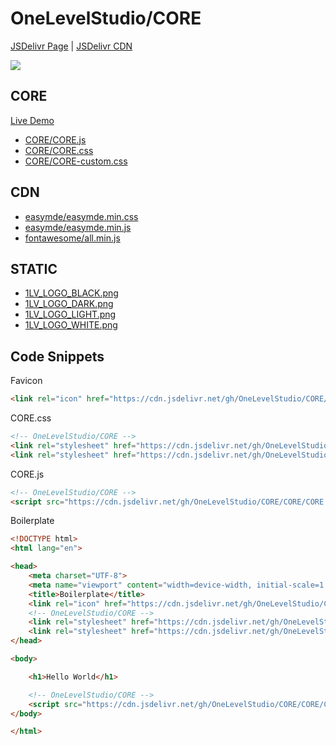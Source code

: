 # OneLevelStudio/CORE

[JSDelivr Page](https://www.jsdelivr.com/package/gh/OneLevelStudio/CORE) | [JSDelivr CDN](https://cdn.jsdelivr.net/gh/OneLevelStudio/CORE/)

[![](https://data.jsdelivr.com/v1/package/gh/OneLevelStudio/CORE/badge)](https://www.jsdelivr.com/package/gh/OneLevelStudio/CORE)

## CORE

[Live Demo](https://onelevelstudio.github.io/CORE)

* [CORE/CORE.js](https://cdn.jsdelivr.net/gh/OneLevelStudio/CORE/CORE/CORE.js)
* [CORE/CORE.css](https://cdn.jsdelivr.net/gh/OneLevelStudio/CORE/CORE/CORE.css)
* [CORE/CORE-custom.css](https://cdn.jsdelivr.net/gh/OneLevelStudio/CORE/CORE/CORE-custom.css)

## CDN

* [easymde/easymde.min.css](https://cdn.jsdelivr.net/gh/OneLevelStudio/CORE/CDN/easymde/easymde.min.css)
* [easymde/easymde.min.js](https://cdn.jsdelivr.net/gh/OneLevelStudio/CORE/CDN/easymde/easymde.min.js)
* [fontawesome/all.min.js](https://cdn.jsdelivr.net/gh/OneLevelStudio/CORE/CDN/fontawesome/all.min.js)

## STATIC

* [1LV_LOGO_BLACK.png](https://cdn.jsdelivr.net/gh/OneLevelStudio/CORE/STATIC/1LV_LOGO_BLACK.png)
* [1LV_LOGO_DARK.png](https://cdn.jsdelivr.net/gh/OneLevelStudio/CORE/STATIC/1LV_LOGO_DARK.png)
* [1LV_LOGO_LIGHT.png](https://cdn.jsdelivr.net/gh/OneLevelStudio/CORE/STATIC/1LV_LOGO_LIGHT.png)
* [1LV_LOGO_WHITE.png](https://cdn.jsdelivr.net/gh/OneLevelStudio/CORE/STATIC/1LV_LOGO_WHITE.png)

## Code Snippets

Favicon
```html
<link rel="icon" href="https://cdn.jsdelivr.net/gh/OneLevelStudio/CORE/STATIC/1LV_LOGO_DARK.png">
```

CORE.css
```html
<!-- OneLevelStudio/CORE -->
<link rel="stylesheet" href="https://cdn.jsdelivr.net/gh/OneLevelStudio/CORE/CORE/CORE.css">
<link rel="stylesheet" href="https://cdn.jsdelivr.net/gh/OneLevelStudio/CORE/CORE/CORE-custom.css">
```

CORE.js
```html
<!-- OneLevelStudio/CORE -->
<script src="https://cdn.jsdelivr.net/gh/OneLevelStudio/CORE/CORE/CORE.js"></script>
```

Boilerplate
```html
<!DOCTYPE html>
<html lang="en">

<head>
    <meta charset="UTF-8">
    <meta name="viewport" content="width=device-width, initial-scale=1.0">
    <title>Boilerplate</title>
    <link rel="icon" href="https://cdn.jsdelivr.net/gh/OneLevelStudio/CORE/STATIC/1LV_LOGO_DARK.png">
    <!-- OneLevelStudio/CORE -->
    <link rel="stylesheet" href="https://cdn.jsdelivr.net/gh/OneLevelStudio/CORE/CORE/CORE.css">
    <link rel="stylesheet" href="https://cdn.jsdelivr.net/gh/OneLevelStudio/CORE/CORE/CORE-custom.css">
</head>

<body>

    <h1>Hello World</h1>

    <!-- OneLevelStudio/CORE -->
    <script src="https://cdn.jsdelivr.net/gh/OneLevelStudio/CORE/CORE/CORE.js"></script>
</body>

</html>
```
